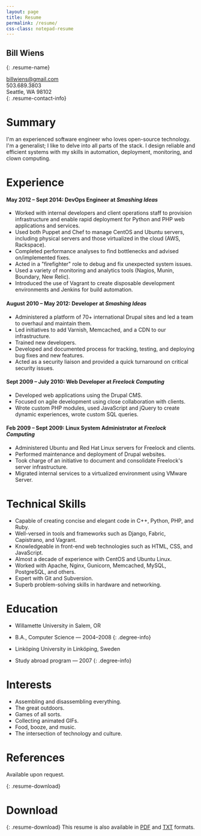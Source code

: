 ```yaml
---
layout: page
title: Resume
permalink: /resume/
css-class: notepad-resume
---
```


## Bill Wiens
{: .resume-name}

billwiens@gmail.com<br/>
503.689.3803<br/>
Seattle, WA 98102<br/>
{: .resume-contact-info}

# Summary

I'm an experienced software engineer who loves open-source technology. I'm a generalist; I like to delve into all parts of the stack. I design reliable and efficient systems with my skills in automation, deployment, monitoring, and <span title="err...cloud"  data-tooltip aria-haspopup="true" class="has-tip">clown</span> computing.

# Experience

#### May 2012 – Sept 2014: DevOps Engineer at *Smashing Ideas*
* Worked with internal developers and client operations staff to provision infrastructure and enable rapid deployment for Python and PHP web applications and services.
* Used both Puppet and Chef to manage CentOS and Ubuntu servers, including physical servers and those virtualized in the cloud (AWS, Rackspace).
* Completed performance analyses to find bottlenecks and advised on/implemented fixes.
* Acted in a "firefighter" role to debug and fix unexpected system issues.
* Used a variety of monitoring and analytics tools (Nagios, Munin, Boundary, New Relic).
* Introduced the use of Vagrant to create disposable development environments and Jenkins for build automation.

#### August 2010 – May 2012: Developer at *Smashing Ideas*
* Administered a platform of 70+ international Drupal sites and led a team to overhaul and maintain them.
* Led initiatives to add Varnish, Memcached, and a CDN to our infrastructure.
* Trained new developers.
* Developed and documented process for tracking, testing, and deploying bug fixes and new features.
* Acted as a security liaison and provided a quick turnaround on critical security issues.

#### Sept 2009 – July 2010: Web Developer at *Freelock Computing*
* Developed web applications using the Drupal CMS.
* Focused on agile development using close collaboration with clients.
* Wrote custom PHP modules, used JavaScript and jQuery to create dynamic experiences, wrote custom SQL queries.

#### Feb 2009 – Sept 2009: Linux System Administrator at *Freelock Computing*

* Administered Ubuntu and Red Hat Linux servers for Freelock and clients.
* Performed maintenance and deployment of Drupal websites.
* Took charge of an initiative to document and consolidate Freelock's server infrastructure.
* Migrated internal services to a virtualized environment using VMware Server.

# Technical Skills

* Capable of creating concise and elegant code in C++, Python, PHP, and Ruby.
* Well-versed in tools and frameworks such as Django, Fabric, Capistrano, and Vagrant.
* Knowledgeable in front-end web technologies such as HTML, CSS, and JavaScript.
* Almost a decade of experience with CentOS and Ubuntu Linux.
* Worked with Apache, Nginx, Gunicorn, Memcached, MySQL, PostgreSQL, and others.
* Expert with Git and Subversion.
* Superb problem-solving skills in hardware and networking.

# Education

* Willamette University in Salem, OR
* B.A., Computer Science — 2004–2008
{: .degree-info}

* Linköping University in Linköping, Sweden
* Study abroad program — 2007
{: .degree-info}

# Interests

* Assembling and disassembling everything.
* The great outdoors.
* Games of all sorts.
* Collecting animated GIFs.
* Food, booze, and music.
* The intersection of technology and culture.

# References

Available upon request.

{: .resume-download}
# Download

{: .resume-download}
This resume is also available in [PDF](/resume/bill_wiens_resume.pdf) and [TXT](/resume/bill_wiens_resume.txt) formats.
